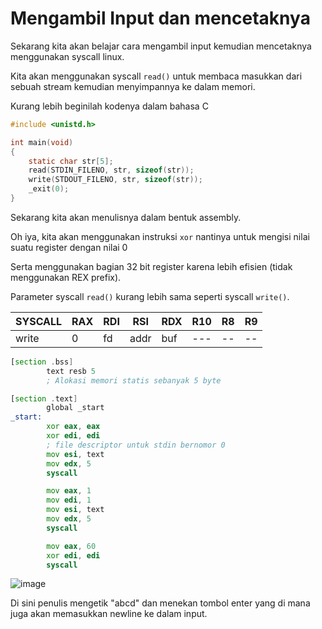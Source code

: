 # Mengambil Input dan mencetaknya

Sekarang kita akan belajar cara mengambil input kemudian mencetaknya menggunakan syscall linux.

Kita akan menggunakan syscall `read()` untuk membaca masukkan dari sebuah stream kemudian menyimpannya ke dalam memori.

Kurang lebih beginilah kodenya dalam bahasa C

```c
#include <unistd.h>

int main(void)
{
    static char str[5];
    read(STDIN_FILENO, str, sizeof(str));
    write(STDOUT_FILENO, str, sizeof(str));
    _exit(0);
}
```

Sekarang kita akan menulisnya dalam bentuk assembly.

Oh iya, kita akan menggunakan instruksi `xor` nantinya untuk mengisi nilai suatu register dengan nilai 0

Serta menggunakan bagian 32 bit register karena lebih efisien (tidak menggunakan REX prefix).

Parameter syscall `read()` kurang lebih sama seperti syscall `write()`.

| SYSCALL | RAX | RDI | RSI | RDX | R10 | R8 | R9 |
| ------- | --- | --- | --- | --- | --- | -- | -- |
| write   |  0  | fd  | addr | buf | --- | -- | -- |


```asm                           
[section .bss]
        text resb 5
        ; Alokasi memori statis sebanyak 5 byte

[section .text]
        global _start
_start:
        xor eax, eax
        xor edi, edi
        ; file descriptor untuk stdin bernomor 0
        mov esi, text
        mov edx, 5
        syscall

        mov eax, 1
        mov edi, 1
        mov esi, text
        mov edx, 5
        syscall

        mov eax, 60
        xor edi, edi
        syscall
```

![image](https://user-images.githubusercontent.com/86765295/185377860-a1b93387-9185-47c8-b2c0-51c5b390df4e.png)

Di sini penulis mengetik "abcd" dan menekan tombol enter yang di mana juga akan memasukkan newline ke dalam input.

